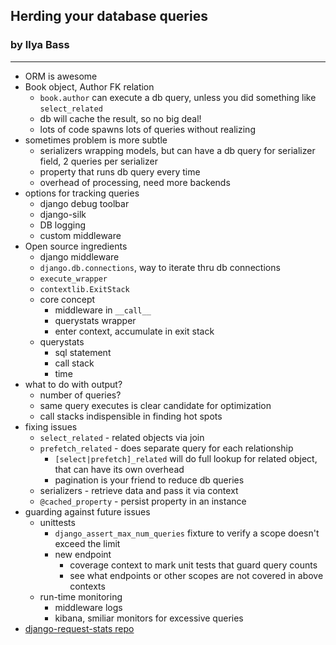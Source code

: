## Herding your database queries
### by Ilya Bass
---

- ORM is awesome
- Book object, Author FK relation
  - `book.author` can execute a db query, unless you did something like `select_related`
  - db will cache the result, so no big deal!
  - lots of code spawns lots of queries without realizing
- sometimes problem is more subtle
  - serializers wrapping models, but can have a db query for serializer field, 2 queries per serializer
  - property that runs db query every time
  - overhead of processing, need more backends
- options for tracking queries
  - django debug toolbar
  - django-silk
  - DB logging
  - custom middleware
- Open source ingredients
  - django middleware
  - `django.db.connections`, way to iterate thru db connections
  - `execute_wrapper` 
  - `contextlib.ExitStack`
  - core concept
    - middleware in `__call__`
    - querystats wrapper
    - enter context, accumulate in exit stack
  - querystats
    - sql statement
    - call stack
    - time
- what to do with output?
  - number of queries?
  - same query executes is clear candidate for optimization
  - call stacks indispensible in finding hot spots
- fixing issues
  - `select_related` - related objects via join
  - `prefetch_related` - does separate query for each relationship
    - `[select|prefetch]_related` will do full lookup for related object, that can have its own overhead
    - pagination is your friend to reduce db queries 
  - serializers - retrieve data and pass it via context
  - `@cached_property` - persist property in an instance
- guarding against future issues
  - unittests
    - `django_assert_max_num_queries` fixture to verify a scope doesn't exceed the limit
    - new endpoint
      - coverage context to mark unit tests that guard query counts
      - see what endpoints or other scopes are not covered in above contexts
  - run-time monitoring
    - middleware logs
    - kibana, smiliar monitors for excessive queries
- [django-request-stats repo](github.com/Path-AI/django-request-stats-example)